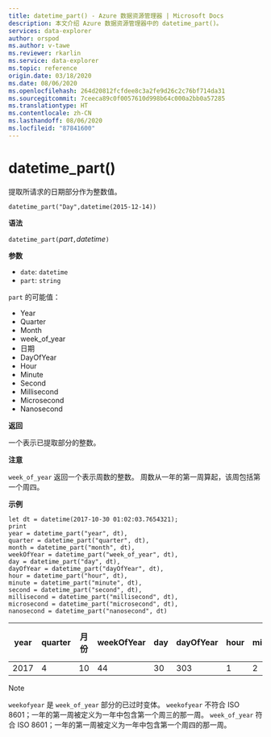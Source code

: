 ```yaml
---
title: datetime_part() - Azure 数据资源管理器 | Microsoft Docs
description: 本文介绍 Azure 数据资源管理器中的 datetime_part()。
services: data-explorer
author: orspod
ms.author: v-tawe
ms.reviewer: rkarlin
ms.service: data-explorer
ms.topic: reference
origin.date: 03/18/2020
ms.date: 08/06/2020
ms.openlocfilehash: 264d20812fcfdee8c3a2fe9d26c2c76bf714da31
ms.sourcegitcommit: 7ceeca89c0f0057610d998b64c000a2bb0a57285
ms.translationtype: HT
ms.contentlocale: zh-CN
ms.lasthandoff: 08/06/2020
ms.locfileid: "87841600"
---
```

# <a name="datetime_part"></a>datetime_part()

提取所请求的日期部分作为整数值。

```kusto
datetime_part("Day",datetime(2015-12-14))
```

**语法**

`datetime_part(`*part*`,`*datetime*`)`

**参数**

* `date`: `datetime`
* `part`: `string`

`part` 的可能值： 
- Year
- Quarter
- Month
- week_of_year
- 日期
- DayOfYear
- Hour
- Minute
- Second
- Millisecond
- Microsecond
- Nanosecond

**返回**

一个表示已提取部分的整数。

**注意**

`week_of_year` 返回一个表示周数的整数。 周数从一年的第一周算起，该周包括第一个周四。

**示例**

```kusto
let dt = datetime(2017-10-30 01:02:03.7654321); 
print 
year = datetime_part("year", dt),
quarter = datetime_part("quarter", dt),
month = datetime_part("month", dt),
weekOfYear = datetime_part("week_of_year", dt),
day = datetime_part("day", dt),
dayOfYear = datetime_part("dayOfYear", dt),
hour = datetime_part("hour", dt),
minute = datetime_part("minute", dt),
second = datetime_part("second", dt),
millisecond = datetime_part("millisecond", dt),
microsecond = datetime_part("microsecond", dt),
nanosecond = datetime_part("nanosecond", dt)

```

|year|quarter|月份|weekOfYear|day|dayOfYear|hour|minute|第 2 个|毫秒|微秒|纳秒|
|---|---|---|---|---|---|---|---|---|---|---|---|
|2017|4|10|44|30|303|1|2|3|765|765432|765432100|

> [!NOTE]
> `weekofyear` 是 `week_of_year` 部分的已过时变体。 `weekofyear` 不符合 ISO 8601；一年的第一周被定义为一年中包含第一个周三的那一周。
`week_of_year` 符合 ISO 8601；一年的第一周被定义为一年中包含第一个周四的那一周。